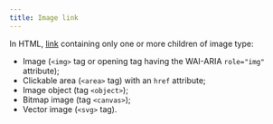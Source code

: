 ```yaml
---
title: Image link
---
```


In HTML, [link](#link) containing only one or more children of image type:

- Image (`<img>` tag or opening tag having the WAI-ARIA `role="img"` attribute);
- Clickable area (`<area>` tag) with an `href` attribute;
- Image object (tag `<object>`);
- Bitmap image (tag `<canvas>`);
- Vector image (`<svg>` tag).
